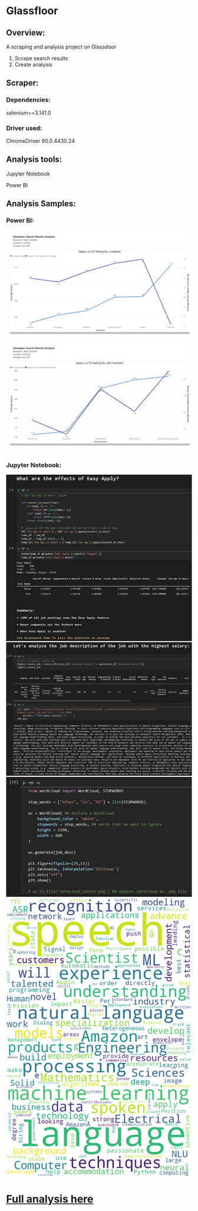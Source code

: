 # Glassfloor

## Overview:
A scraping and analysis project on Glassdoor
1. Scrape search results
2. Create analysis

## Scraper:
### Dependencies:
selenium==3.141.0
### Driver used:
ChromeDriver 90.0.4430.24

## Analysis tools:
Jupyter Notebook

Power BI

## Analysis Samples:
### Power BI:
![alt text](https://github.com/rlllam/Glassfloor/blob/master/Glassdoor%20analysis/Power%20BI/sample%20analysis/glassdoor%20analysis_Page_1.png)
![alt text](https://github.com/rlllam/Glassfloor/blob/master/Glassdoor%20analysis/Power%20BI/sample%20analysis/glassdoor%20analysis_Page_2.png)

### Jupyter Notebook:
![alt text](https://github.com/rlllam/Glassfloor/blob/master/Glassdoor%20analysis/Jupyter%20Notebook/sample%20analysis/1.png)
![alt text](https://github.com/rlllam/Glassfloor/blob/master/Glassdoor%20analysis/Jupyter%20Notebook/sample%20analysis/2.png)
![alt text](https://github.com/rlllam/Glassfloor/blob/master/Glassdoor%20analysis/Jupyter%20Notebook/sample%20analysis/3.png)
![alt text](https://github.com/rlllam/Glassfloor/blob/master/Glassdoor%20analysis/Jupyter%20Notebook/sample%20analysis/4.png)

# [Full analysis here](https://github.com/rlllam/Glassfloor/tree/master/Glassdoor%20analysis)

